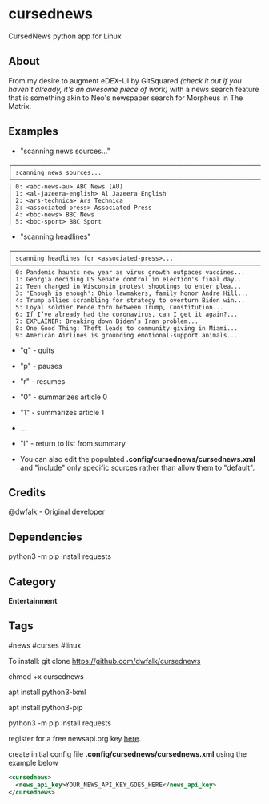 # cursednews
CursedNews python app for Linux
## About 
From my desire to augment eDEX-UI by GitSquared *(check it out if you haven't already, it's an awesome piece of work)* with a news search feature that is something akin to Neo's newspaper search for Morpheus in The Matrix. 

## Examples 
* "scanning news sources..."
```
┌───────────────────────────────────────────────────────────────────────────
│ scanning news sources...
└───────────────────────────────────────────────────────────────────────────
│ 0: <abc-news-au> ABC News (AU)
│ 1: <al-jazeera-english> Al Jazeera English
│ 2: <ars-technica> Ars Technica
│ 3: <associated-press> Associated Press
│ 4: <bbc-news> BBC News
│ 5: <bbc-sport> BBC Sport 
```

* "scanning headlines"
```
┌───────────────────────────────────────────────────────────────────────────
│ scanning headlines for <associated-press>...
└───────────────────────────────────────────────────────────────────────────
│ 0: Pandemic haunts new year as virus growth outpaces vaccines...
│ 1: Georgia deciding US Senate control in election's final day...
│ 2: Teen charged in Wisconsin protest shootings to enter plea...
│ 3: 'Enough is enough': Ohio lawmakers, family honor Andre Hill...
│ 4: Trump allies scrambling for strategy to overturn Biden win...
│ 5: Loyal soldier Pence torn between Trump, Constitution...
│ 6: If I’ve already had the coronavirus, can I get it again?...
│ 7: EXPLAINER: Breaking down Biden’s Iran problem...
│ 8: One Good Thing: Theft leads to community giving in Miami...
│ 9: American Airlines is grounding emotional-support animals...
```
* "q" - quits
* "p" - pauses
* "r" - resumes
* "0" - summarizes article 0
* "1" - summarizes article 1
* ...
* "l" - return to list from summary

* You can also edit the populated **.config/cursednews/cursednews.xml** and "include" only specific sources rather than allow them to "default".

## Credits 
@dwfalk - Original developer

## Dependencies
python3 -m pip install requests

## Category
**Entertainment**

## Tags
#news
#curses
#linux

To install:
git clone https://github.com/dwfalk/cursednews

chmod +x cursednews

apt install python3-lxml

apt install python3-pip

python3 -m pip install requests

register for a free newsapi.org key [here](http://newsapi.org/register).

create initial config file **.config/cursednews/cursednews.xml** using the example below

```xml
<cursednews>
  <news_api_key>YOUR_NEWS_API_KEY_GOES_HERE</news_api_key>
</cursednews>
```


